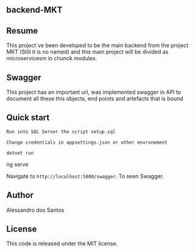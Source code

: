 ## backend-MKT

## Resume
This project`ve been developed to be the main backend from the project MKT (Still it is no named)
and this main project will be divided as microservicesm in chunck modules.

## Swagger
This project has an important url, was implemented swagger in API to document all these this objects, end points and artefacts
that is bound

## Quick start

```
Run into SQL Server the script setup.sql

Change credentials in appsettings.json or other envronement

dotnet run
```
ng serve

Navigate to `http://localhost:5000/swagger`. To seen Swagger.

## Author
Alessandro dos Santos

## License
This code is released under the MIT license.
